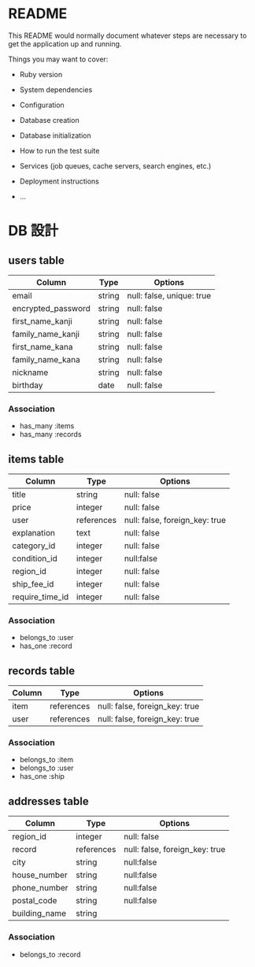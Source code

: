 # README

This README would normally document whatever steps are necessary to get the
application up and running.

Things you may want to cover:

* Ruby version

* System dependencies

* Configuration

* Database creation

* Database initialization

* How to run the test suite

* Services (job queues, cache servers, search engines, etc.)

* Deployment instructions

* ...

# DB 設計

## users table

| Column             | Type                | Options                   |
|--------------------|---------------------|---------------------------|
| email              | string              | null: false, unique: true |
| encrypted_password | string              | null: false               |
| first_name_kanji   | string              | null: false               |
| family_name_kanji  | string              | null: false               |
| first_name_kana    | string              | null: false               |
| family_name_kana   | string              | null: false               |
| nickname           | string              | null: false               |
| birthday           | date                | null: false               |

### Association

* has_many :items
* has_many :records

## items table

| Column             | Type              |Options                 |
|--------------------|-------------------|------------------------|
| title              | string            | null: false            |
| price              | integer           | null: false            |
| user            | references | null: false, foreign_key: true |
| explanation        | text      | null: false                   |
| category_id        | integer           | null: false              |
| condition_id      | integer           |null:false                 |
| region_id   | integer    | null: false                    |
| ship_fee_id  | integer     | null: false                    |
| require_time_id | integer  | null: false                 |



### Association

- belongs_to :user
- has_one :record

## records table

| Column      | Type       | Options                        |
|-------------|------------|--------------------------------|
| item        | references | null: false, foreign_key: true |
| user        | references | null: false, foreign_key: true |

### Association

- belongs_to :item
- belongs_to :user
- has_one :ship


## addresses table

| Column      | Type       | Options                        |
|-------------|------------|--------------------------------|
| region_id   | integer    | null: false                    |
| record      | references | null: false, foreign_key: true |
| city        | string     | null:false                 |
| house_number      | string     | null:false             |
| phone_number | string     | null:false                     |
| postal_code    | string     | null:false                     |
| building_name      | string     | 　　　　　　             |

### Association

- belongs_to :record